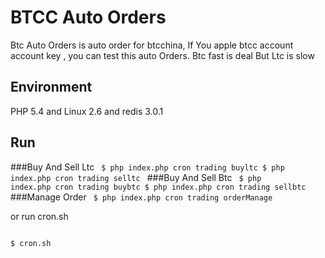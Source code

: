 # BTCC Auto Orders

Btc Auto Orders is auto order for btcchina, If You apple btcc account account key , you can test this auto Orders.
Btc fast is deal But Ltc is slow

## Environment
PHP 5.4 and Linux 2.6 and redis 3.0.1

## Run
###Buy And Sell Ltc
<code>
$ php index.php cron trading buyltc
$ php index.php cron trading selltc
</code>
###Buy And Sell Btc
<code>
$ php index.php cron trading buybtc
$ php index.php cron trading sellbtc
</code>
###Manage Order
<code>
$ php index.php cron trading orderManage
</code>

or run cron.sh

<code>
$ cron.sh
</code>
